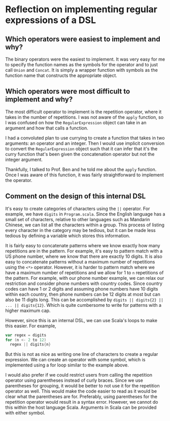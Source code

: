 # Reflection on implementing regular expressions of a DSL

## Which operators were easiest to implement and why?
The binary operators were the easiest to implement.
It was very easy for me to specify the function names as the symbols for the
operator and to just call `Union` and `Concat`.
It is simply a wrapper function with symbols as the function name that 
constructs the appropriate object.

## Which operators were most difficult to implement and why?
The most difficult operator to implement is the repetition operator, where
it takes in the number of repetitions.
I was not aware of the `apply` function, so I was confused on how the 
`RegularExpression` object can take in an argument and how that calls a 
function.

I had a convoluted plan to use currying to create a function that takes in two
arguments: an operator and an integer.
Then I would use implicit conversion to convert the `RegularExpression` object
such that it can infer that it's the curry function that's been given the
concatenation operator but not the integer argument.

Thankfully, I talked to Prof. Ben and he told me about the `apply` function.
Once I was aware of this function, it was fairly straightforward to implement
the operator.

## Comment on the design of this internal DSL
It's easy to create categories of characters using the `||` operator.
For example, we have `digits` in `Program.scala`.
Since the English language has a small set of characters, relative to other
languages such as Mandarin Chinese, we can list all the characters within
a group.
This process of listing every character in the category may be tedious,
but it can be made less tedious by defining a variable which stores this 
information.

It is fairly easy to concatenate patterns where we know exactly how many 
repetitions are in the pattern.
For example, it's easy to pattern match with a US phone number, where we know
that there are exactly 10 digits.
It is also easy to concatenate patterns without a maximum number of repetitions
using the `<*>` operator.
However, it is harder to pattern match where we have a maximum number of
repetitions and we allow for 1 to `n` repetitions of the pattern.
For example, with our phone number example, we can relax our restriction and
consider phone numbers with country codes.
Since country codes can have 1 or 2 digits and assuming phone numbers have 10
digits within each country, then phone numbers can be 12 digits at most but can 
also be 11 digits long.
This can be accomplished by `digits || digits{2} || ... || digits{12}`.
Which is quite cumbersome to write for patterns with a higher maximum cap.

However, since this is an internal DSL, we can use Scala's loops to make this
easier.
For example,
```scala
var regex = digits
for (n <- 2 to 12)
  regex || digits{n}
```
But this is not as nice as writing one line of characters to create a 
regular expression.
We can create an operator with some symbol, which is implemented using a
for loop similar to the example above.

I would also prefer if we could restrict users from calling the repetition
operator using parentheses instead of curly braces.
Since we use parentheses for grouping, it would be better to not use it for
the repetition operator as well.
This would make the code easier to read as it would be clear what the 
parentheses are for.
Preferably, using parentheses for the repetition operator would result in a
syntax error.
However, we cannot do this within the host language Scala. Arguments in
Scala can be provided with either symbol.
